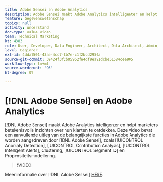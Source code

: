 ```yaml
---
title: Adobe Sensei en Adobe Analytics
description: Adobe Sensei maakt Adobe Analytics intelligenter en helpt marketeers betekenisvolle inzichten over hun klanten te ontdekken. Deze video bevat aanvullende uitleg over belangrijke functies in Adobe Analytics die door Adobe Sensei worden aangestuurd, zoals Anomaly Detection, Contribution Analysis, Intelligent Alerts, Clustering, Segment IQ en Propensity Modeling.
feature: Gegevenswetenschap
topics: null
activity: understand
doc-type: value video
team: Technical Marketing
kt: 4383
role: User, Developer, Data Engineer, Architect, Data Architect, Admin, Leader
level: Beginner
exl-id: 4dda7501-43ae-4cc7-8b7e-c1f2bcd2950a
source-git-commit: 32424f3f2b05952fe4df9ea91dcbe51684cee905
workflow-type: tm+mt
source-wordcount: '93'
ht-degree: 0%

---
```


# [!DNL Adobe Sensei] en Adobe Analytics

[!DNL Adobe Sensei] maakt Adobe Analytics intelligenter en helpt marketers betekenisvolle inzichten over hun klanten te ontdekken. Deze video bevat een aanvullende uitleg van de belangrijkste functies in Adobe Analytics die worden aangedreven door [!DNL Adobe Sensei], zoals [!UICONTROL Anomaly Detection], [!UICONTROL Contribution Analysis], [!UICONTROL Intelligent Alerts], Clustering, [!UICONTROL Segment IQ] en Propensiteitsmodellering.

>[!VIDEO](https://video.tv.adobe.com/v/31500/?quality=12)

Meer informatie over [!DNL Adobe Sensei] [HERE](https://www.adobe.com/sensei.html).
